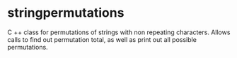 # stringpermutations


C ++ class for permutations of strings with non repeating characters. Allows calls to find out permutation total, as well as print out all possible permutations.
